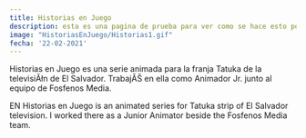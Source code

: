 ```yaml
---
title: Historias en Juego
description: esta es una pagina de prueba para ver como se hace esto porque en realidad no tengo idea de como se hace, igual que en la universidad.
image: "HistoriasEnJuego/Historias1.gif"
fecha: '22-02-2021'
---
```


Historias en Juego es una serie animada para la franja Tatuka de la televisiĂłn de El Salvador.
TrabajĂŠ en ella como Animador Jr. junto al equipo de Fosfenos Media.

EN
Historias en Juego is an animated series for Tatuka strip of El Salvador television.
I worked there as a Junior Animator beside the Fosfenos Media team. 
